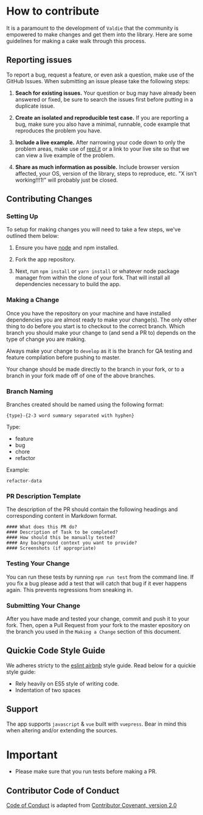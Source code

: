 # How to contribute

It is a paramount to the development of `Valdie` that the community is empowered to make changes and get them into the library. Here are some guidelines for making a cake walk through this process.

## Reporting issues

To report a bug, request a feature, or even ask a question, make use of the GitHub Issues. When submitting an issue please take the following steps:

1. **Seach for existing issues.** Your question or bug may have already been answered or fixed, be sure to search the issues first before putting in a duplicate issue.

2. **Create an isolated and reproducible test case.** If you are reporting a bug, make sure you also have a minimal, runnable, code example that reproduces the problem you have.

3. **Include a live example.** After narrowing your code down to only the problem areas, make use of [repl.it][repl] or a link to your live site so that we can view a live example of the problem.

4. **Share as much information as possible.** Include browser version affected, your OS, version of
   the library, steps to reproduce, etc. "X isn't working!!!1!" will probably just be closed.

## Contributing Changes

### Setting Up

To setup for making changes you will need to take a few steps, we've outlined them below:

1. Ensure you have [node][node] and npm installed.

2. Fork the app repository.

3. Next, run `npm install` or `yarn install` or whatever node package manager from within the clone of your fork. That will install all dependencies necessary to build the app.

### Making a Change

Once you have the repository on your machine and have installed dependencies you are almost ready to make your change(s). The only other thing to do before you start is to checkout to the correct branch. Which branch you should make your change to (and send a PR to) depends on the type of change you are making.

Always make your change to `develop` as it is the branch for QA testing and feature compilation before pushing to master.

Your change should be made directly to the branch in your fork, or to a branch in your fork made off of one of the above branches.

### Branch Naming

Branches created should be named using the following format:

```
{type}-{2-3 word summary separated with hyphen}
```

Type:

- feature
- bug
- chore
- refactor

Example:

```
refactor-data
```

### PR Description Template

The description of the PR should contain the following headings and corresponding content in Markdown format.

```
#### What does this PR do?
#### Description of Task to be completed?
#### How should this be manually tested?
#### Any background context you want to provide?
#### Screenshots (if appropriate)
```

### Testing Your Change

You can run these tests by running `npm run test` from the command line. If you fix a bug please add a test that will catch that bug if it ever happens again. This prevents regressions from sneaking in.

### Submitting Your Change

After you have made and tested your change, commit and push it to your fork. Then, open a Pull Request from your fork to the master epository on the branch you used in the `Making a Change` section of this document.

## Quickie Code Style Guide

We adheres stricty to the [eslint airbnb](https://www.npmjs.com/package/eslint-config-airbnb-base) style guide. Read below for a quickie style guide:

- Rely heavily on ES5 style of writing code.
- Indentation of two spaces


[repl]: http://repl.it
[node]: https://nodejs.org/en/
[fork-repo]: https://help.github.com/articles/fork-a-repo/
[fork-client]: https://guides.github.com/activities/forking/

## Support

The app supports `javascript` & `vue` built with `vuepress`.
Bear in mind this when altering and/or extending the sources.

# Important

- Please make sure that you run tests before making a PR.

## Contributor Code of Conduct

[Code of Conduct](CONTRIBUTOR_COVENANT.md) is adapted from [Contributor Covenant, version 2.0](http://contributor-covenant.org/version/2/0)
